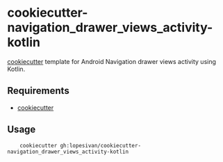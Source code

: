 # cookiecutter-navigation_drawer_views_activity-kotlin

[cookiecutter](https://github.com/lopesivan/cookiecutter-navigation_drawer_views_activity-kotlin) template for Android Navigation drawer views activity using Kotlin.

## Requirements

- [cookiecutter](https://github.com/cookiecutter/cookiecutter)

## Usage

```
	cookiecutter gh:lopesivan/cookiecutter-navigation_drawer_views_activity-kotlin
```
